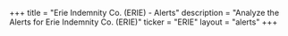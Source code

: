 +++
title = "Erie Indemnity Co. (ERIE) - Alerts"
description = "Analyze the Alerts for Erie Indemnity Co. (ERIE)"
ticker = "ERIE"
layout = "alerts"
+++


